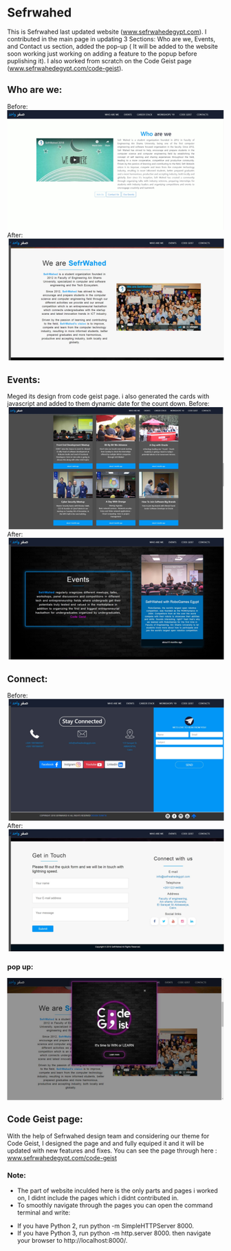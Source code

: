 # Sefrwahed

This is Sefrwahed last updated website (www.sefrwahedegypt.com).
I contributed in the main page in updating 3 Sections: Who are we, Events, and Contact us section, added the pop-up ( It will be added to the website soon working just working on adding a feature to the popup before puplishing it). I also worked from scratch on the Code Geist page (www.sefrwahedegypt.com/code-geist).

## Who are we:
Before:
![](Readme-imgs/before-who.jpg)
After:
![](Readme-imgs/after-who.jpg)

## Events:
Meged its design from code geist page. i also generated the cards with javascript and added to them dynamic date for the count down.
Before:
![](Readme-imgs/before-events.jpg)
After:
![](Readme-imgs/after-events.jpg)

## Connect:
Before:
![](Readme-imgs/before-connect.jpg)
After:
![](Readme-imgs/after-connect.jpg)

### pop up:
![](Readme-imgs/popup.jpeg)

## Code Geist page:
With the help of Sefrwahed design team and considering our theme for Code Geist, I designed the page and and fully equiped it and it will be updated with new features and fixes.
You can see the page through here : www.sefrwahedegypt.com/code-geist

### Note:
- The part of website inculded here is the only parts and pages i worked on, I didnt include the pages which i didnt contributed in.
- To smoothly navigate through the pages you can open  the command terminal and write:
* If you have Python 2, run python -m SimpleHTTPServer 8000. 
* If you have Python 3, run python -m http.server 8000.
then navigate your browser to http://localhost:8000/. 
